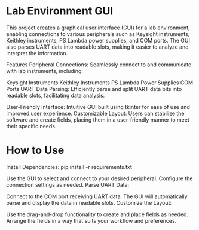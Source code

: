 # Lab Environment GUI

This project creates a graphical user interface (GUI) for a lab environment, enabling connections to various peripherals such as Keysight instruments, Keithley instruments, PS Lambda power supplies, and COM ports.
The GUI also parses UART data into readable slots, making it easier to analyze and interpret the information.

Features
Peripheral Connections: Seamlessly connect to and communicate with lab instruments, including:

Keysight Instruments
Keithley Instruments
PS Lambda Power Supplies
COM Ports
UART Data Parsing: Efficiently parse and split UART data bits into readable slots, facilitating data analysis.

User-Friendly Interface: Intuitive GUI built using tkinter for ease of use and improved user experience.
Customizable Layout: Users can stabilize the software and create fields, placing them in a user-friendly manner to meet their specific needs.

# How to Use

Install Dependencies:
  pip install -r requirements.txt


Use the GUI to select and connect to your desired peripheral.
Configure the connection settings as needed.
Parse UART Data:

Connect to the COM port receiving UART data.
The GUI will automatically parse and display the data in readable slots.
Customize the Layout:

Use the drag-and-drop functionality to create and place fields as needed.
Arrange the fields in a way that suits your workflow and preferences.
